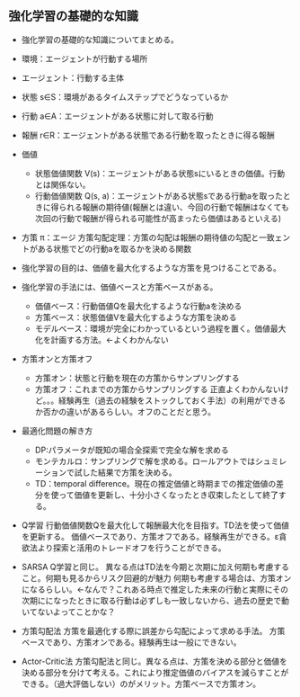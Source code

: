 ## 強化学習の基礎的な知識
- 強化学習の基礎的な知識についてまとめる。


- 環境：エージェントが行動する場所
- エージェント：行動する主体
- 状態 s∈S：環境があるタイムステップでどうなっているか
- 行動 a∈A：エージェントがある状態に対して取る行動
- 報酬 r∈R：エージェントがある状態である行動を取ったときに得る報酬
- 価値
    - 状態価値関数 V(s)：エージェントがある状態sにいるときの価値。行動とは関係ない。 
    - 行動価値関数 Q(s, a)：エージェントがある状態sである行動aを取ったときに得られる報酬の期待値(報酬とは違い、今回の行動で報酬はなくても次回の行動で報酬が得られる可能性が高まったら価値はあるといえる) 
- 方策 π：エージ    方策勾配定理：方策の勾配は報酬の期待値の勾配と一致ェントがある状態でどの行動aを取るかを決める関数

- 強化学習の目的は、価値を最大化するような方策を見つけることである。
- 強化学習の手法には、価値ベースと方策ベースがある。
    - 価値ベース：行動価値Qを最大化するような行動aを決める
    - 方策ベース：状態価値Vを最大化するような方策を決める
    - モデルベース：環境が完全にわかっているという過程を置く。価値最大化を計画する方法。←よくわかんない

- 方策オンと方策オフ
    - 方策オン：状態と行動を現在の方策からサンプリングする
    - 方策オフ：これまでの方策からサンプリングする
正直よくわかんないけど。。。経験再生（過去の経験をストックしておく手法）の利用ができるか否かの違いがあるらしい。オフのことだと思う。

- 最適化問題の解き方
    - DP:パラメータが既知の場合全探索で完全な解を求める
    - モンテカルロ：サンプリングで解を求める。ロールアウトではシュミレーションで試した結果で方策を決める。
    - TD：temporal difference。現在の推定価値と時期までの推定価値の差分を使って価値を更新し、十分小さくなったとき収束したとして終了する。

- Q学習
    行動価値関数Qを最大化して報酬最大化を目指す。TD法を使って価値を更新する。
    価値ベースであり、方策オフである。経験再生ができる。ε貪欲法より探索と活用のトレードオフを行うことができる。
- SARSA
    Q学習と同じ。
    異なる点はTD法を今期と次期に加え何期も考慮すること。何期も見るからリスク回避的が魅力
    何期も考慮する場合は、方策オンになるらしい。←なんで？これある時点で推定した未来の行動と実際にその次期にになったときに取る行動は必ずしも一致しないから、過去の歴史で動いてないよってことかな？
- 方策勾配法
    方策を最適化する際に誤差から勾配によって求める手法。
    方策ベースであり、方策オンである。経験再生は一般にできない。
- Actor-Critic法
    方策勾配法と同じ。異なる点は、方策を決める部分と価値を決める部分を分けて考える。これにより推定価値のバイアスを減らすことができる。（過大評価しない）のがメリット。方策ベースで方策オン。
